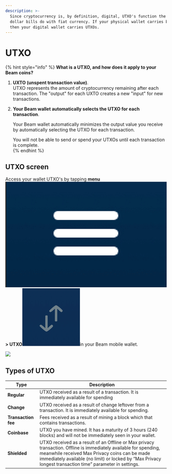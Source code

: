 ```yaml
---
description: >-
  Since cryptocurrency is, by definition, digital, UTXO's function the same way
  dollar bills do with fiat currency. If your physical wallet carries banknotes,
  then your digital wallet carries UTXOs.
---
```


# UTXO



{% hint style="info" %}
**What is a UTXO, and how does it apply to your Beam coins?**

1. **UXTO (unspent transaction value)**.\
   UTXO represents the amount of cryptocurrency remaining after each transaction. The "output" for each UXTO creates a new "input" for new transactions.
2.  **Your Beam wallet automatically selects the UTXO for each transaction**.

    Your Beam wallet automatically minimizes the output value you receive by automatically selecting the UTXO for each transaction.

    You will not be able to send or spend your UTXOs until each transaction is complete.                                                                           
{% endhint %}

## UTXO screen

Access your wallet UTXO's by tapping **menu**<img src=".gitbook/assets/Screen Shot 2021-07-01 at 9.19.58 PM (1).png" alt="" data-size="line">**> UTXO**<img src=".gitbook/assets/IMG_3379.jpg" alt="" data-size="line">in your Beam mobile wallet.

![](.gitbook/assets/photo\_2021-05-27\_19-02-14.jpg)

## Types of UTXO

| Type                | Description                                                                                                                                                                                                                                                                     |
| ------------------- | ------------------------------------------------------------------------------------------------------------------------------------------------------------------------------------------------------------------------------------------------------------------------------- |
| **Regular**         | UTXO received as a result of a transaction. It is immediately available for spending                                                                                                                                                                                            |
| **Change**          | UTXO received as a result of change leftover from a transaction. It is immediately available for spending.                                                                                                                                                                      |
| **Transaction fee** | Fees received as a result of mining a block which that contains transactions.                                                                                                                                                                                                   |
| **Coinbase**        | UTXO you have mined. It has a maturity of 3 hours (240 blocks) and will not be immediately seen in your wallet.                                                                                                                                                                 |
| **Shielded**        | UTXO received as a result of an Offline or Max privacy transaction. Offline is immediately available for spending, meanwhile received Max Privacy coins can be made immediately available (no limit) or locked by “Max Privacy longest transaction time” parameter in settings. |

